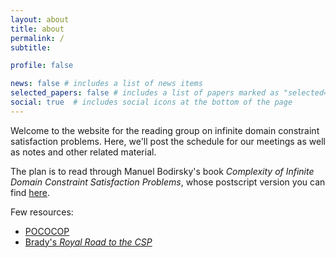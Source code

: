 ```yaml
---
layout: about
title: about
permalink: /
subtitle: 

profile: false

news: false # includes a list of news items
selected_papers: false # includes a list of papers marked as "selected={true}"
social: true  # includes social icons at the bottom of the page
---
```


Welcome to the website for the reading group on infinite domain constraint satisfaction problems. Here, we'll post the schedule for our meetings as well as notes and other related material. 

The plan is to read through Manuel Bodirsky's book <i>Complexity of Infinite Domain Constraint Satisfaction Problems</i>, whose postscript version you can find <a href="https://wwwpub.zih.tu-dresden.de/~bodirsky/Book.pdf">here</a>. 

Few resources: 
<ul>
  <li><a href="https://pococop.eu">POCOCOP</a></li>
  <li><a href="https://math.mit.edu/~notzeb/csp.html">Brady's <i>Royal Road to the CSP</i></a></li>
</ul>
